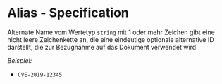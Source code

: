 # Alias - Specification

Alternate Name vom Wertetyp `string` mit 1 oder mehr Zeichen gibt eine nicht leere Zeichenkette an, die eine eindeutige optionale alternative ID darstellt, die zur Bezugnahme auf das Dokument verwendet wird.

*Beispiel:*

* `CVE-2019-12345`